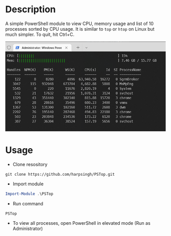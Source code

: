 # Description
A simple PowerShell module to view CPU, memory usage and list of 10 processes sorted by CPU usage. It is similar to `top` or `htop` on Linux but much simpler. To quit, hit Ctrl+C.

<img src='.\PSTop_screenshot.png'>

# Usage
- Clone resository
```
git clone https://github.com/harpsingh/PSTop.git
```
- Import module
```powershell
Import-Module .\PSTop
```
- Run command
```
PSTop
```
- To view all processes, open PowerShell in elevated mode (Run as Administrator)
